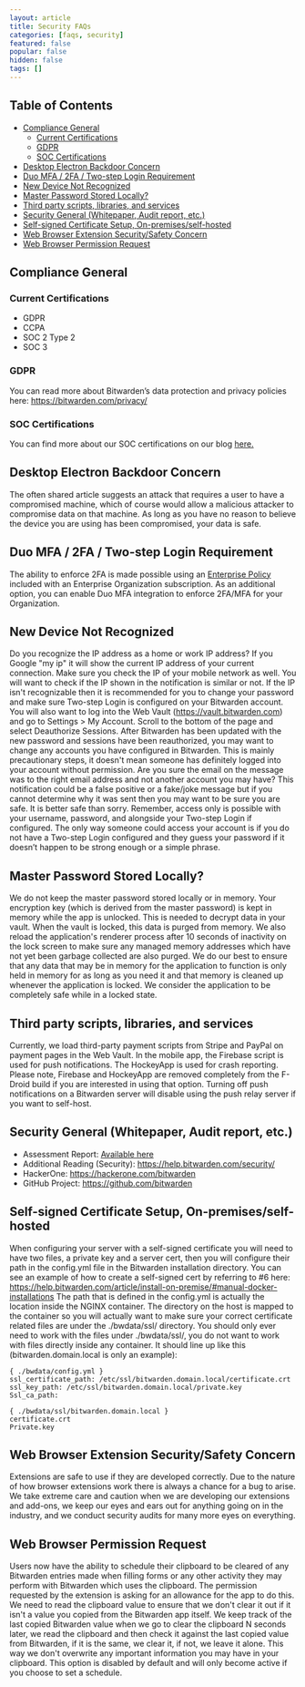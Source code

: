 ```yaml
---
layout: article
title: Security FAQs
categories: [faqs, security]
featured: false
popular: false
hidden: false
tags: []
---
```


## Table of Contents

- [Compliance General](#compliance-general)
  * [Current Certifications](#current-certifications)
  * [GDPR](#gdpr)
  * [SOC Certifications](#soc-certifications)
- [Desktop Electron Backdoor Concern](#desktop-electron-backdoor-concern)
- [Duo MFA / 2FA / Two-step Login Requirement](#duo-mfa-2fa-two-step-login-requirement)
- [New Device Not Recognized](#new-device-not-recognized)
- [Master Password Stored Locally?](#master-password-stored-locally)
- [Third party scripts, libraries, and services](#third-party-scripts-libraries-and-services)
- [Security General (Whitepaper, Audit report, etc.)](#security-general-whitepaper-audit-report-etc)
- [Self-signed Certificate Setup, On-premises/self-hosted](#self-signed-certificate-setup-on-premisesself-hosted)
- [Web Browser Extension Security/Safety Concern](#web-browser-extension-securitysafety-concern)
- [Web Browser Permission Request](#web-browser-permission-request)

## Compliance General

### Current Certifications

- GDPR
- CCPA
- SOC 2 Type 2
- SOC 3

### GDPR

You can read more about Bitwarden’s data protection and privacy policies here:
<https://bitwarden.com/privacy/>

### SOC Certifications

You can find more about our SOC certifications on our blog [here.](https://bitwarden.com/blog/post/bitwarden-achieves-soc-2-certification/)

## Desktop Electron Backdoor Concern

The often shared article suggests an attack that requires a user to have a compromised machine, which of course would allow a malicious attacker to compromise data on that machine. As long as you have no reason to believe the device you are using has been compromised, your data is safe.

## Duo MFA / 2FA / Two-step Login Requirement

The ability to enforce 2FA is made possible using an [Enterprise Policy](https://bitwarden.com/help/article/policies/) included with an Enterprise Organization subscription. As an additional option, you can enable Duo MFA integration to enforce 2FA/MFA for your Organization.


## New Device Not Recognized

Do you recognize the IP address as a home or work IP address? If you Google "my ip" it will show the current IP address of your current connection. Make sure you check the IP of your mobile network as well. You will want to check if the IP shown in the notification is similar or not. If the IP isn't recognizable then it is recommended for you to change your password and make sure Two-step Login is configured on your Bitwarden account. You will also want to log into the Web Vault (https://vault.bitwarden.com) and go to Settings > My Account. Scroll to the bottom of the page and select Deauthorize Sessions. After Bitwarden has been updated with the new password and sessions have been reauthorized, you may want to change any accounts you have configured in Bitwarden. This is mainly precautionary steps, it doesn't mean someone has definitely logged into your account without permission. Are you sure the email on the message was to the right email address and not another account you may have? This notification could be a false positive or a fake/joke message but if you cannot determine why it was sent then you may want to be sure you are safe. It is better safe than sorry. Remember, access only is possible with your username, password, and alongside your Two-step Login if configured. The only way someone could access your account is if you do not have a Two-step Login configured and they guess your password if it doesn’t happen to be strong enough or a simple phrase.

## Master Password Stored Locally?

We do not keep the master password stored locally or in memory. Your encryption key (which is derived from the master password) is kept in memory while the app is unlocked. This is needed to decrypt data in your vault. When the vault is locked, this data is purged from memory. We also reload the application's renderer process after 10 seconds of inactivity on the lock screen to make sure any managed memory addresses which have not yet been garbage collected are also purged. We do our best to ensure that any data that may be in memory for the application to function is only held in memory for as long as you need it and that memory is cleaned up whenever the application is locked. We consider the application to be completely safe while in a locked state.

## Third party scripts, libraries, and services

Currently, we load third-party payment scripts from Stripe and PayPal on payment pages in the Web Vault. In the mobile app, the Firebase script is used for push notifications. The HockeyApp is used for crash reporting. Please note, Firebase and HockeyApp are removed completely from the F-Droid build if you are interested in using that option. Turning off push notifications on a Bitwarden server will disable using the push relay server if you want to self-host.

## Security General (Whitepaper, Audit report, etc.)

- Assessment Report: [Available here](https://cdn.bitwarden.net/misc/Bitwarden%20Security%20Assessment%20Report.pdf)     
- Additional Reading (Security):  <https://help.bitwarden.com/security/>     
- HackerOne:   <https://hackerone.com/bitwarden>
- GitHub Project:  <https://github.com/bitwarden>

## Self-signed Certificate Setup, On-premises/self-hosted

When configuring your server with a self-signed certificate you will need to have two files, a private key and a server cert, then you will configure their path in the config.yml file in the Bitwarden installation directory. You can see an example of how to create a self-signed cert by referring to #6 here:  https://help.bitwarden.com/article/install-on-premise/#manual-docker-installations     The path that is defined in the config.yml is actually the location inside the NGINX container. The directory on the host is mapped to the container so you will actually want to make sure your correct certificate related files are under the ./bwdata/ssl/ directory. You should only ever need to work with the files under ./bwdata/ssl/, you do not want to work with files directly inside any container. It should line up like this (bitwarden.domain.local is only an example):

```
{ ./bwdata/config.yml }
ssl_certificate_path: /etc/ssl/bitwarden.domain.local/certificate.crt
ssl_key_path: /etc/ssl/bitwarden.domain.local/private.key
Ssl_ca_path:
```

```
{ ./bwdata/ssl/bitwarden.domain.local }
certificate.crt
Private.key
```

## Web Browser Extension Security/Safety Concern

Extensions are safe to use if they are developed correctly. Due to the nature of how browser extensions work there is always a chance for a bug to arise. We take extreme care and caution when we are developing our extensions and add-ons, we keep our eyes and ears out for anything going on in the industry, and we conduct security audits for many more eyes on everything.

## Web Browser Permission Request

Users now have the ability to schedule their clipboard to be cleared of any Bitwarden entries made when filling forms or any other activity they may perform with Bitwarden which uses the clipboard. The permission requested by the extension is asking for an allowance for the app to do this. We need to read the clipboard value to ensure that we don't clear it out if it isn't a value you copied from the Bitwarden app itself. We keep track of the last copied Bitwarden value when we go to clear the clipboard N seconds later, we read the clipboard and then check it against the last copied value from Bitwarden, if it is the same, we clear it, if not, we leave it alone. This way we don't overwrite any important information you may have in your clipboard. This option is disabled by default and will only become active if you choose to set a schedule.
